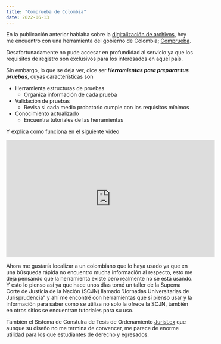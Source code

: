 ```yaml
---
title: "Comprueba de Colombia"
date: 2022-06-13
---
```


En la publicación anterior hablaba sobre la [digitalización de archivos](http://www.ruckysolis.com/2022/06/06/organizaci%C3%B3n.html), hoy me encuentro con una herramienta del gobierno de Colombia; [Comprueba](https://comprueba.defensajuridica.gov.co/).


Desafortunadamente no pude accesar en profundidad al servicio ya que los requisitos de registro son exclusivos para los interesados en aquel país.

Sin embargo, lo que se deja ver, dice ser ***Herramientas para preparar tus pruebas***, cuyas características son

- Herramienta estructuras de pruebas
    - Organiza información de cada prueba
- Validación de pruebas
    - Revisa si cada medio probatorio cumple con los requisitos mínimos
- Conocimiento actualizado 
    - Encuentra tutoriales de las herramientas

Y explica como funciona en el siguiente video

<iframe width="560" height="315" src="https://www.youtube.com/embed/EArOkGfe27k" title="YouTube video player" frameborder="0" allow="accelerometer; autoplay; clipboard-write; encrypted-media; gyroscope; picture-in-picture" allowfullscreen></iframe>

Ahora me gustaría localizar a un colombiano que lo haya usado ya que en una búsqueda rápida no encuentro mucha información al respecto, esto me deja pensando que la herramienta existe pero realmente no se está usando. Y esto lo pienso así ya que hace unos días tomé un taller de la Supema Corte de Justicia de la Nación (SCJN) llamado "Jornadas Universitarias de Jurisprudencia" y ahí me encontré con herramientas que sí pienso usar y la información para saber como se utiliza no solo la ofrece la SCJN, también en otros sitios se encuentran tutoriales para su uso.

También el Sistema de Constulra de Tesis de Ordenamiento [JurisLex](https://jurislex.scjn.gob.mx/#/) que aunque su diseño no me termina de convencer, me parece de enorme utilidad para los que estudiantes de derecho y egresados.
